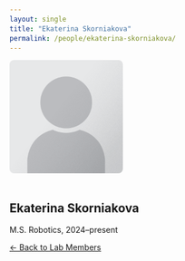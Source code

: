 ```yaml
---
layout: single
title: "Ekaterina Skorniakova"
permalink: /people/ekaterina-skorniakova/
---
```


<img src="/assets/images/people/generic-avatar.png" alt="Ekaterina Skorniakova" style="max-width:200px; border-radius:8px; margin-bottom:1rem;">

## Ekaterina Skorniakova

M.S. Robotics, 2024–present

[← Back to Lab Members](/people/)
